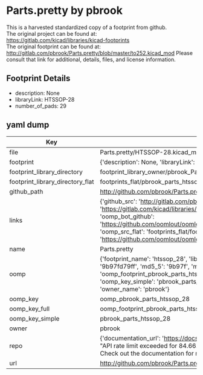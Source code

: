 # Parts.pretty by pbrook  
This is a harvested standardized copy of a footprint from github.  
The original project can be found at:  
https://gitlab.com/kicad/libraries/kicad-footprints  
The original footprint can be found at:
http://gitlab.com/pbrook/Parts.pretty/blob/master/to252.kicad_mod
Please consult that link for additional, details, files, and license information.  
## Footprint Details
* description: None  
* libraryLink: HTSSOP-28  
* number_of_pads: 29  
## yaml dump  
| Key | Value |  
| --- | --- |  
| file | Parts.pretty/HTSSOP-28.kicad_mod |  
| footprint | {'description': None, 'libraryLink': 'HTSSOP-28', 'number_of_pads': 29} |  
| footprint_library_directory | footprint_library_owner/pbrook_Parts.pretty |  
| footprint_library_directory_flat | footprints_flat/pbrook_parts_htssop_28/working |  
| github_path | http://github.com/pbrook/Parts.pretty/blob/master/HTSSOP-28.kicad_mod |  
| links | {'github_src': 'http://gitlab.com/pbrook/Parts.pretty/blob/master/to252.kicad_mod', 'github_src_repo': 'https://gitlab.com/kicad/libraries/kicad-footprints', 'oomp_bot': 'footprints/pbrook_parts_htssop_28/working', 'oomp_bot_github': 'https://github.com/oomlout/oomlout_oomp_footprint_bot/tree/main/footprints/pbrook_parts_htssop_28/working', 'oomp_src_flat': 'footprints_flat/footprints_flat/pbrook_parts_htssop_28/working', 'oomp_src_flat_github': 'https://github.com/oomlout/oomlout_oomp_footprint_src/tree/main/footprints_flat/pbrook_parts_htssop_28/working'} |  
| name | Parts.pretty |  
| oomp | {'footprint_name': 'htssop_28', 'library_name': 'parts', 'md5': '9b97fd79ffb34e3209487d2018ecee77', 'md5_10': '9b97fd79ff', 'md5_5': '9b97f', 'md5_6': '9b97fd', 'oomp_key': 'oomp_pbrook_parts_htssop_28', 'oomp_key_extra': 'oomp_footprint_pbrook_parts_htssop_28', 'oomp_key_full': 'oomp_footprint_pbrook_parts_htssop_28_9b97fd', 'oomp_key_simple': 'pbrook_parts_htssop_28', 'original_filename': 'Parts.pretty/HTSSOP-28.kicad_mod', 'owner_name': 'pbrook'} |  
| oomp_key | oomp_pbrook_parts_htssop_28 |  
| oomp_key_full | oomp_footprint_pbrook_parts_htssop_28 |  
| oomp_key_simple | pbrook_parts_htssop_28 |  
| owner | pbrook |  
| repo | {'documentation_url': 'https://docs.github.com/rest/overview/resources-in-the-rest-api#rate-limiting', 'message': "API rate limit exceeded for 84.66.173.59. (But here's the good news: Authenticated requests get a higher rate limit. Check out the documentation for more details.)"} |  
| url | http://github.com/pbrook/Parts.pretty |  

